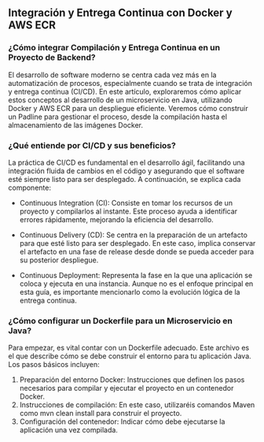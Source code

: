 <h2 align="left"> Integración y Entrega Continua con Docker y AWS ECR </h2>

<h3 align="left"> ¿Cómo integrar Compilación y Entrega Continua en un Proyecto de Backend? </h3>

<p align="left"> El desarrollo de software moderno se centra cada vez más en la automatización de procesos, especialmente cuando se trata de integración y entrega continua (CI/CD). En este artículo, exploraremos cómo aplicar estos conceptos al desarrollo de un microservicio en Java, utilizando Docker y AWS ECR para un despliegue eficiente. Veremos cómo construir un Padline para gestionar el proceso, desde la compilación hasta el almacenamiento de las imágenes Docker. </p>

<h3 align="left"> ¿Qué entiende por CI/CD y sus beneficios? </h3>

<p align="left"> La práctica de CI/CD es fundamental en el desarrollo ágil, facilitando una integración fluida de cambios en el código y asegurando que el software esté siempre listo para ser desplegado. A continuación, se explica cada componente:

* Continuous Integration (CI): Consiste en tomar los recursos de un proyecto y compilarlos al instante. Este proceso ayuda a identificar errores rápidamente, mejorando la eficiencia del desarrollo.

* Continuous Delivery (CD): Se centra en la preparación de un artefacto para que esté listo para ser desplegado. En este caso, implica conservar el artefacto en una fase de release desde donde se pueda acceder para su posterior despliegue.

* Continuous Deployment: Representa la fase en la que una aplicación se coloca y ejecuta en una instancia. Aunque no es el enfoque principal en esta guía, es importante mencionarlo como la evolución lógica de la entrega continua.</p>

<h3 align="left"> ¿Cómo configurar un Dockerfile para un Microservicio en Java? </h3>

<p align="left"> Para empezar, es vital contar con un Dockerfile adecuado. Este archivo es el que describe cómo se debe construir el entorno para tu aplicación Java. Los pasos básicos incluyen:

1. Preparación del entorno Docker: Instrucciones que definen los pasos necesarios para compilar y ejecutar el proyecto en un contenedor Docker.
2. Instrucciones de compilación: En este caso, utilizaréis comandos Maven como mvn clean install para construir el proyecto.
3. Configuración del contenedor: Indicar cómo debe ejecutarse la aplicación una vez compilada.</p>
